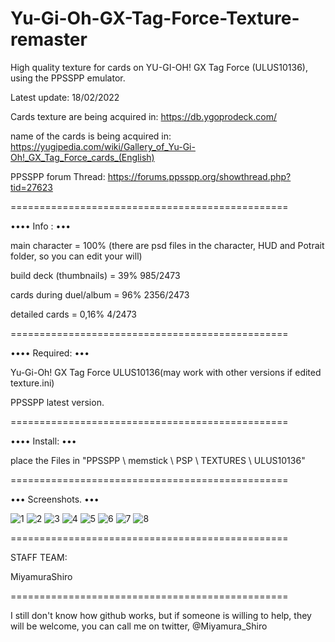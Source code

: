 
# Yu-Gi-Oh-GX-Tag-Force-Texture-remaster

High quality texture for cards on YU-GI-OH! GX Tag Force (ULUS10136), using the PPSSPP emulator.

Latest update: 18/02/2022

Cards texture are being acquired in:
https://db.ygoprodeck.com/
 
name of the cards is being acquired in:
https://yugipedia.com/wiki/Gallery_of_Yu-Gi-Oh!_GX_Tag_Force_cards_(English)

PPSSPP forum Thread:
https://forums.ppsspp.org/showthread.php?tid=27623

================================================

•••• Info : •••

main character = 100% (there are psd files in the character, HUD and Potrait folder, so you can edit your will) 

build deck (thumbnails) = 39% 985/2473

cards during duel/album = 96% 2356/2473 

detailed cards = 0,16% 4/2473

================================================

•••• Required: •••

Yu-Gi-Oh! GX Tag Force ULUS10136(may work with other versions if edited texture.ini) 

PPSSPP latest version.

================================================

•••• Install: •••

place the Files in "PPSSPP \ memstick \ PSP \ TEXTURES \ ULUS10136"

================================================

••• Screenshots. •••

![1](https://user-images.githubusercontent.com/84588191/154774112-a3c48d9a-9033-433a-a2c9-54b99335e393.png)
![2](https://user-images.githubusercontent.com/84588191/154774114-df1f669d-3c96-48a1-8a3f-9a024198456f.png)
![3](https://user-images.githubusercontent.com/84588191/154774121-52cacf73-96ab-4281-bdd4-53a94abe4608.png)
![4](https://user-images.githubusercontent.com/84588191/154774176-926ce9a6-64dd-4bc7-bfba-36c4fe216526.png)
![5](https://user-images.githubusercontent.com/84588191/154774262-e4bb9654-3f5f-4622-a13b-d78c4740890c.png)
![6](https://user-images.githubusercontent.com/84588191/154774268-02912bb4-1510-4adc-be85-ea75bc190a0e.png)
![7](https://user-images.githubusercontent.com/84588191/154774280-a48b2340-e5cc-4322-a25d-6cf75d434f9d.png)
![8](https://user-images.githubusercontent.com/84588191/154774283-10dad87a-b76d-405e-876a-aec86ca209c3.png)


================================================

STAFF TEAM:

MiyamuraShiro

================================================

I still don't know how github works, but if someone is willing to help, they will be welcome, you can call me on twitter, @Miyamura_Shiro
